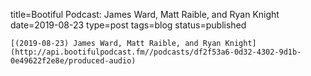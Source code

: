 
title=Bootiful Podcast: James Ward, Matt Raible, and Ryan Knight
date=2019-08-23
type=post
tags=blog
status=published
~~~~~~
[(2019-08-23) James Ward, Matt Raible, and Ryan Knight](http://api.bootifulpodcast.fm//podcasts/df2f53a6-0d32-4302-9d1b-0e49622f2e8e/produced-audio) 
            